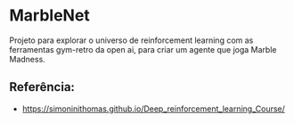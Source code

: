 # MarbleNet

Projeto para explorar o universo de reinforcement learning com as ferramentas gym-retro da open ai, para criar um agente que joga Marble Madness.

## Referência: 
* https://simoninithomas.github.io/Deep_reinforcement_learning_Course/

